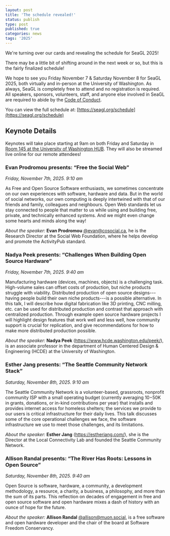 ```yaml
---
layout: post
title: 'The schedule revealed!'
status: publish
type: post
published: true
categories: news
tags: '2025'
---
```


We're turning over our cards and revealing the schedule for SeaGL 2025! 

There may be a little bit of shifting around in the next week or so, but this is the fairly finalized schedule!

We hope to see you Friday November 7 & Saturday November 8 for SeaGL 2025, both virtually and in-person at the University of Washington.  As always, SeaGL is completely free to attend and no registration is required.  All speakers, sponsors, volunteers, staff, and anyone else involved in SeaGL are required to abide by the [Code of Conduct](/code_of_conduct).

You can view the full schedule at: [https://seagl.org/schedule](https://seagl.org/schedule)


## Keynote Details

Keynotes will take place starting at 9am on both Friday and Saturday in [Room 145 at the University of Washington HUB](/maps/2025).
They will also be streamed live online for our remote attendees!

### **Evan Prodromou** presents: “Free the Social Web”

_Friday, November 7th, 2025. 9:10 am_

As Free and Open Source Software enthusiasts, we sometimes concentrate on our own experiences with software, hardware and data. But in the world of social networks, our own computing is deeply intertwined with that of our friends and family, colleagues and neighbours. Open Web standards let us stay connected to people that matter to us while using and building free, private, and technically enhanced systems. And we might even change some hearts and minds along the way!

_About the speaker:_ **Evan Prodromou** [@evan@cosocial.ca](https://cosocial.ca/@evan), he is the Research Director at the Social Web Foundation, where he helps develop and promote the ActivityPub standard.


### **Nadya Peek** presents: “Challenges When Building Open Source Hardware”

_Friday, November 7th, 2025. 9:40 am_

Manufacturing hardware (devices, machines, objects) is a challenging task. High-volume sales can offset costs of production, but niche products struggle with viability. Distributed production of open source designs---having people build their own niche products---is a possible alternative.
In this talk, I will describe how digital fabrication like 3D printing, CNC milling, etc. can be used for distributed production and contrast that approach with centralized production. Through example open source hardware projects I will highlight design features that work well and less well, how community support is crucial for replication, and give recommendations for how to make more distributed production possible.

_About the speaker:_ **Nadya Peek** (<https://www.hcde.washington.edu/peek/>), is an associate professor in the department of Human Centered Design & Engineering (HCDE) at the University of Washington.

### **Esther Jang** presents: “The Seattle Community Network Stack”

_Saturday, November 8th, 2025. 9:10 am_

The Seattle Community Network is a volunteer-based, grassroots, nonprofit community ISP with a small operating budget (currently averaging $10-$50K in grants, donations, or in-kind contributions per year) that installs and provides internet access for homeless shelters; the services we provide to our users is critical infrastructure for their daily lives. This talk discusses some of the core operational challenges we face, the software infrastructure we use to meet those challenges, and its limitations.

_About the speaker:_ **Esther Jang** (https://estherjang.com/), she is the Director at the Local Connectivity Lab and founded the Seattle Community Network.

### **Allison Randal** presents: “The River Has Roots: Lessons in Open Source”

_Saturday, November 8th, 2025. 9:40 am_

Open Source is software, hardware, a community, a development methodology, a resource, a charity, a business, a philosophy, and more than the sum of its parts. This reflection on decades of engagement in free and open source software and open hardware mixes a dash of history with an ounce of hope for the future.

_About the speaker:_ **Allison Randal** [@allison@muon.social](https://muon.social/@allison), is a free software and open hardware developer and the chair of the board at Software Freedom Conservancy.